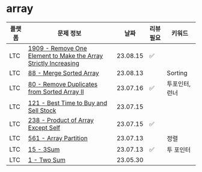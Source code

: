 # array
| 플랫폼  | 문제 정보                                                                                                                                                      | 날짜       | 리뷰 필요 | 키워드      |
|------|------------------------------------------------------------------------------------------------------------------------------------------------------------|----------|-------|----------|
| LTC | [1909 - Remove One Element to Make the Array Strictly Increasing](https://leetcode.com/problems/remove-one-element-to-make-the-array-strictly-increasing/) | 23.08.15 | ✅ | |
| LTC | [88 - Merge Sorted Array](https://leetcode.com/problems/merge-sorted-array/)                                                                               | 23.08.13 | | Sorting  |
| LTC | [80 - Remove Duplicates from Sorted Array II](https://leetcode.com/problems/partition-equal-subset-sum/)                                                   | 23.07.16 | ✅ | 투포인터, 런너 |
| LTC | [121 - Best Time to Buy and Sell Stock](https://leetcode.com/problems/best-time-to-buy-and-sell-stock/)                                                    | 23.07.15 | |          |
| LTC | [238 - Product of Array Except Self](https://leetcode.com/problems/product-of-array-except-self/)                                                          | 23.07.15 | ✅ |          | 
| LTC | [561 - Array Partition](https://leetcode.com/problems/array-partition/)                                                                                    | 23.07.13 | | 정렬       |
| LTC | [15 - 3Sum](https://leetcode.com/problems/3sum/)                                                                                                           | 23.07.13 | ✅ | 투 포인터    |
| LTC | [1 - Two Sum](https://leetcode.com/problems/two-sum/description/)                                                                                          | 23.05.30 |       |          |
